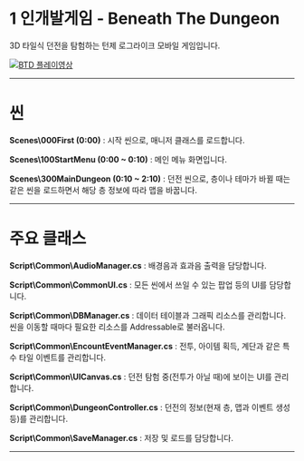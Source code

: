 # 1 인개발게임 - Beneath The Dungeon

3D 타일식 던전을 탐험하는 턴제 로그라이크 모바일 게임입니다.


[![BTD 플레이영상](http://img.youtube.com/vi/y6IwfYzzMvU/0.jpg)](https://youtu.be/y6IwfYzzMvU) 


***




# 씬

**Scenes\000First (0:00)** : 시작 씬으로, 매니저 클래스를 로드합니다.

**Scenes\100StartMenu (0:00 ~ 0:10)** : 메인 메뉴 화면입니다.

**Scenes\300MainDungeon (0:10 ~ 2:10)** : 던전 씬으로, 층이나 테마가 바뀔 때는 같은 씬을 로드하면서 해당 층 정보에 따라 맵을 바꿉니다.





***





# 주요 클래스

**Script\Common\AudioManager.cs** : 배경음과 효과음 출력을 담당합니다.<br>

**Script\Common\CommonUI.cs** : 모든 씬에서 쓰일 수 있는 팝업 등의 UI를 담당합니다.<br>

**Script\Common\DBManager.cs** : 데이터 테이블과 그래픽 리소스를 관리합니다. 씬을 이동할 때마다 필요한 리소스를 Addressable로 불러옵니다.<br>

**Script\Common\EncountEventManager.cs** : 전투, 아이템 획득, 계단과 같은 특수 타일 이벤트를 관리합니다.<br>

**Script\Common\UICanvas.cs** : 던전 탐험 중(전투가 아닐 때)에 보이는 UI를 관리합니다.<br>

**Script\Common\DungeonController.cs** : 던전의 정보(현재 층, 맵과 이벤트 생성 등)를 관리합니다.<br>

**Script\Common\SaveManager.cs** : 저장 및 로드를 담당합니다.<br>




***
